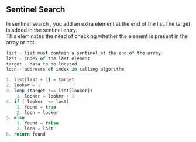 ## Sentinel Search

In sentinel search , you add an extra element at the end of the list.The target is added in the sentinel entry.<br/>
This eleminates the need of checking whether the element is present in the array or not.

```javascript
list - list must contain a sentinel at the end of the array.
last - index of the last element
target - data to be located
locn - addresss of index in calling algorithm

1. list[last + 1] = target
2. looker = 1
3. loop (target !== list[looker])
    1. looker = looker + 1
4. if ( looker  <= last)
    1. found = true
    2. locn = looker
5. else
    1. found = false
    2. locn = last
6. return found
```
